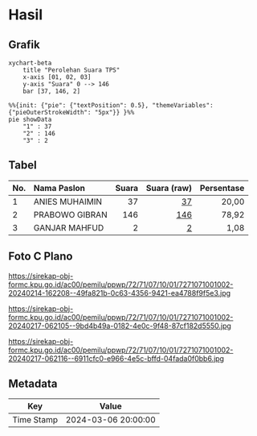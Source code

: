 # Hasil

## Grafik

```mermaid
xychart-beta
    title "Perolehan Suara TPS"
    x-axis [01, 02, 03]
    y-axis "Suara" 0 --> 146
    bar [37, 146, 2]
```

```mermaid
%%{init: {"pie": {"textPosition": 0.5}, "themeVariables": {"pieOuterStrokeWidth": "5px"}} }%%
pie showData
    "1" : 37
    "2" : 146
    "3" : 2
```

## Tabel

| No. | Nama Paslon    | Suara | Suara (raw) | Persentase |
|:--- |:-------------- | -----:| -----------:| ----------:|
| 1   | ANIES MUHAIMIN | 37    | [37][p-1]   | 20,00      |
| 2   | PRABOWO GIBRAN | 146   | [146][p-2]  | 78,92      |
| 3   | GANJAR MAHFUD  | 2     | [2][p-3]    | 1,08       |


[p-1]: https://github.com/gigit-pemilu/pemilu-2024-72-sulawesi-tengah/blob/main/pilpres/hitung-suara/sub/72-sulawesi-tengah/sub/71-kota-palu/sub/07-tawaeli/sub/1001-pantoloan/sub/002-tps/sub/paslon-1.txt
[p-2]: https://github.com/gigit-pemilu/pemilu-2024-72-sulawesi-tengah/blob/main/pilpres/hitung-suara/sub/72-sulawesi-tengah/sub/71-kota-palu/sub/07-tawaeli/sub/1001-pantoloan/sub/002-tps/sub/paslon-2.txt
[p-3]: https://github.com/gigit-pemilu/pemilu-2024-72-sulawesi-tengah/blob/main/pilpres/hitung-suara/sub/72-sulawesi-tengah/sub/71-kota-palu/sub/07-tawaeli/sub/1001-pantoloan/sub/002-tps/sub/paslon-3.txt

## Foto C Plano

https://sirekap-obj-formc.kpu.go.id/ac00/pemilu/ppwp/72/71/07/10/01/7271071001002-20240214-162208--49fa821b-0c63-4356-9421-ea4788f9f5e3.jpg

https://sirekap-obj-formc.kpu.go.id/ac00/pemilu/ppwp/72/71/07/10/01/7271071001002-20240217-062105--9bd4b49a-0182-4e0c-9f48-87cf182d5550.jpg

https://sirekap-obj-formc.kpu.go.id/ac00/pemilu/ppwp/72/71/07/10/01/7271071001002-20240217-062116--6911cfc0-e966-4e5c-bffd-04fada0f0bb6.jpg


## Metadata

| Key        | Value               |
| ---------- | ------------------- |
| Time Stamp | 2024-03-06 20:00:00 |



